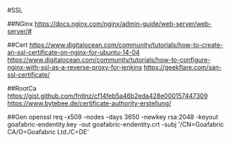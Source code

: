 #SSL

##NGinx
https://docs.nginx.com/nginx/admin-guide/web-server/web-server/#

##Cert
https://www.digitalocean.com/community/tutorials/how-to-create-an-ssl-certificate-on-nginx-for-ubuntu-14-04
https://www.digitalocean.com/community/tutorials/how-to-configure-nginx-with-ssl-as-a-reverse-proxy-for-jenkins
https://geekflare.com/san-ssl-certificate/

##RootCa
https://gist.github.com/fntlnz/cf14feb5a46b2eda428e000157447309
https://www.bytebee.de/certificate-authority-erstellung/

##Gen
openssl req -x509 -nodes -days 3650 -newkey rsa:2048 -keyout goafabric-endentity.key -out goafabric-endentity.crt -subj '/CN=Goafabric CA/O=Goafabric Ltd./C=DE'
